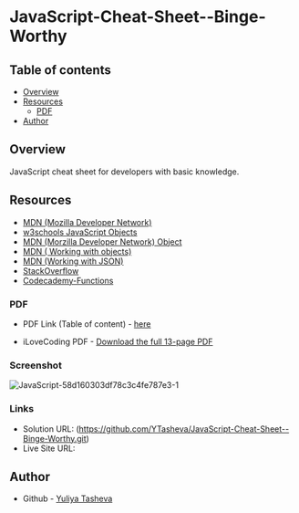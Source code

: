 # JavaScript-Cheat-Sheet--Binge-Worthy

## Table of contents

- [Overview](#overview)
- [Resources](#resources)
  - [PDF](#PDF)
- [Author](#author)

## Overview

JavaScript cheat sheet for developers with basic knowledge.

## Resources

-	[MDN (Mozilla Developer Network)](https://developer.mozilla.org/en-US/search?q=)
- [w3schools JavaScript Objects](https://www.w3schools.com/js/js_objects.asp)
- [MDN (Morzilla Developer Network) Object](https://developer.mozilla.org/en-US/docs/Web/JavaScript/Reference/Global_Objects/Object)
- [MDN ( Working with objects)](https://developer.mozilla.org/en-US/docs/Web/JavaScript/Guide/Working_with_objects)
- [MDN (Working with JSON)](https://developer.mozilla.org/en-US/docs/Learn/JavaScript/Objects/JSON)
- [StackOverflow](https://stackoverflow.com/questions/tagged/javascript)
- [Codecademy-Functions](https://www.codecademy.com/learn/introduction-to-javascript/modules/learn-javascript-functions/cheatsheet)

### PDF

- PDF Link (Table of content) - [here](https://github.com/YTasheva/JavaScript-Cheat-Sheet--Binge-Worthy/blob/main/iLoveCoding%20Javascript-cheatsheet.pdf)

- iLoveCoding PDF - [Download the full 13-page PDF](https://app.box.com/s/o174hc1gg0jfv9vmh1imu8965z5ufzur)
  
### Screenshot

![JavaScript-58d160303df78c3c4fe787e3-1](https://github.com/YTasheva/JavaScript-Cheat-Sheet--Binge-Worthy/assets/148258557/6b765e2d-99e3-4e22-afa0-8320284d9500)

### Links

- Solution URL: (https://github.com/YTasheva/JavaScript-Cheat-Sheet--Binge-Worthy.git)
- Live Site URL:

## Author

- Github - [Yuliya Tasheva](https://github.com/YTasheva)
